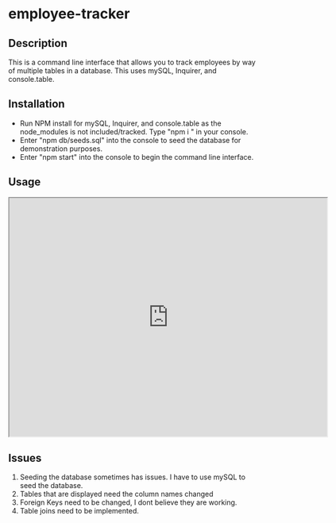 # employee-tracker

## Description
This is a command line interface that allows you to track employees by way of multiple tables in a database. This uses mySQL, Inquirer, and console.table. 


## Installation
- Run NPM install for mySQL, Inquirer, and console.table as the node_modules is not included/tracked. Type "npm i " in your console.
- Enter "npm db/seeds.sql" into the console to seed the database for demonstration purposes.
- Enter "npm start" into the console to begin the command line interface.


## Usage

<iframe src="https://drive.google.com/file/d/10427TPfwaORfvIqwb03rSgMzDzjixTg1/preview" width="640" height="480"></iframe>

## Issues
1. Seeding the database sometimes has issues. I have to use mySQL to seed the database.  
2. Tables that are displayed need the column names changed
3. Foreign Keys need to be changed, I dont believe they are working. 
4. Table joins need to be implemented. 


